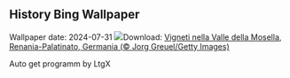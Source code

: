 ## History Bing Wallpaper
Wallpaper date: 2024-07-31
![](https://www.bing.com/th?id=OHR.RhinelandVineyards_IT-IT2787669199_UHD.jpg&w=1000)Download: [Vigneti nella Valle della Mosella, Renania-Palatinato, Germania (© Jorg Greuel/Getty Images)](https://www.bing.com/th?id=OHR.RhinelandVineyards_IT-IT2787669199_UHD.jpg)

Auto get programm by LtgX
